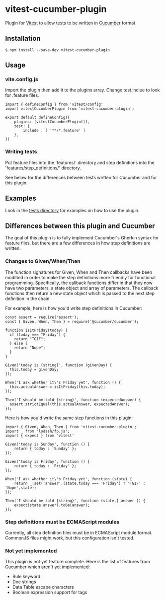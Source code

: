 # vitest-cucumber-plugin

Plugin for [Vitest](https://vitest.dev/) to allow tests to be written in [Cucumber](https://cucumber.io/) format.

## Installation

```
$ npm install --save-dev vitest-cucumber-plugin
```

## Usage


### vite.config.js

Import the plugin then add it to the plugins array.  Change test.inclue to look for .feature files.

```
import { defineConfig } from 'vitest/config'
import vitestCucumberPlugin from 'vitest-cucumber-plugin';

export default defineConfig({
    plugins: [vitestCucumberPlugin()],
    test: {
        include : [ '**/*.feature' ]
    },
})
```

### Writing tests

Put feature files into the 'features/' directory and step definitions into the 'features/step_definitions/' directory.

See below for the differences between tests written for Cucumber and for this plugin.

## Examples

Look in the [tests directory](tests) for examples on how to use the plugin.

## Differences between this plugin and Cucumber

The goal of this plugin is to fully implement Cucumber's Gherkin syntax for feature files, but
there are a few differences in how step definitions are written.

### Changes to Given/When/Then

The function signatures for Given, When and Then callbacks have been modified in order to make the step definitions
more friendly for functional programming.  Specifically, the callback functions differ in that they
now have two parameters, a state object and array of parameters.  The callback functions then return a new state
object which is passed to the next step definition in the chain.

For example, here is how you'd write step definitions in Cucumber:
```
const assert = require('assert');
const { Given, When, Then } = require('@cucumber/cucumber');

function isItFriday(today) {
  if (today === "Friday") {
    return "TGIF";
  } else {
    return "Nope";
  }
}

Given('today is {string}', function (givenDay) {
  this.today = givenDay;
});

When('I ask whether it\'s Friday yet', function () {
  this.actualAnswer = isItFriday(this.today);
});

Then('I should be told {string}', function (expectedAnswer) {
  assert.strictEqual(this.actualAnswer, expectedAnswer);
});
```

Here is how you'd write the same step functions in this plugin:
```
import { Given, When, Then } from 'vitest-cucumber-plugin';
import _ from 'lodash/fp.js';
import { expect } from 'vitest'

Given('today is Sunday', function () {
    return { today : 'Sunday' };
});

Given('today is Friday', function () {
    return { today : 'Friday' };
});

When('I ask whether it\'s Friday yet', function (state) {
    return _.set('answer',(state.today === 'Friday') ? 'TGIF' : 'Nope',state);
});

Then('I should be told {string}', function (state,[ answer ]) {
    expect(state.answer).toBe(answer);
});
```

### Step definitions must be ECMAScript modules

Currently, all step definition files must be in ECMAScript module format.  CommonJS files might
work, but this configuration isn't tested.


### Not yet implemented

This plugin is not yet feature complete.  Here is the list of features from Cucumber which aren't yet implemented:
* Rule keyword
* Doc strings
* Data Table escape characters
* Boolean expression support for tags
